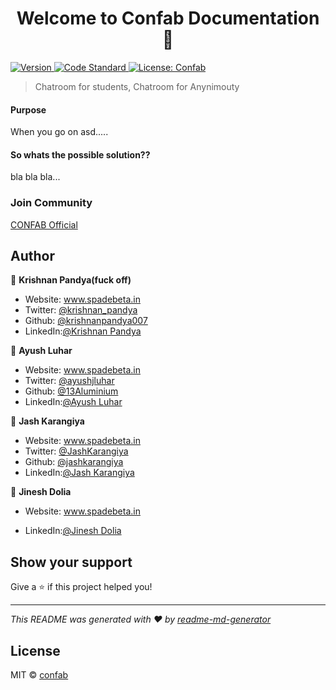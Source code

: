 <h1 align="center">Welcome to Confab Documentation 👋</h1>
<p>
  <a href="https://www.npmjs.com/package/use-refillable-state" target="_blank">
    <img alt="Version" src="https://img.shields.io/npm/v/use-refillable-state.svg">
  </a>
  <a href="https://standardjs.com" target="_blank">
    <img alt="Code Standard" src="https://img.shields.io/badge/code_style-standard-brightgreen.svg">
  </a>
  <a href="#" target="_blank">
    <img alt="License: Confab" src="https://img.shields.io/badge/License-Spade Community-yellow.svg" />
  </a>

</p>

> Chatroom for students, Chatroom for Anynimouty 

#### Purpose
When you go on asd..... 

#### So whats the possible solution??
bla bla bla...


### Join Community
[CONFAB Official](https://www.youtube.com/watch?v=dQw4w9WgXcQ)

## Author

👤 **Krishnan Pandya(fuck off)**

* Website: www.spadebeta.in 
* Twitter: [@krishnan_pandya](https://twitter.com/krishnan_pandya)
* Github: [@krishnanpandya007](https://github.com/krishnanpandya007)
* LinkedIn:[@Krishnan Pandya](https://www.linkedin.com/in/krishnan-pandya-685950237/)




👤 **Ayush Luhar**

* Website: www.spadebeta.in
* Twitter: [@ayushjluhar](https://twitter.com/ayushjluhar)
* Github: [@13Aluminium](https://github.com/13Aluminium)
* LinkedIn:[@Ayush Luhar](https://www.linkedin.com/in/ayush-luhar-532698228/)



👤 **Jash Karangiya**

* Website: www.spadebeta.in
* Twitter: [@JashKarangiya](https://twitter.com/JashKarangiya)
* Github: [@jashkarangiya](https://github.com/jashkarangiya)
* LinkedIn:[@Jash Karangiya](https://www.linkedin.com/in/jash-karangiya-2802aa228/)



👤 **Jinesh Dolia**

* Website: www.spadebeta.in
<!-- * Twitter: [@](https://twitter.com/krishnan_pandya) -->
<!-- * Github: [@krishnanpandya007](https://github.com/krishnanpandya007) -->
* LinkedIn:[@Jinesh Dolia](https://www.linkedin.com/in/jinesh-dolia-875706233/)


## Show your support

Give a ⭐️ if this project helped you!

***
_This README was generated with ❤️ by [readme-md-generator](https://github.com/kefranabg/readme-md-generator)_


## License

MIT © [confab](https://github.com/confab)
